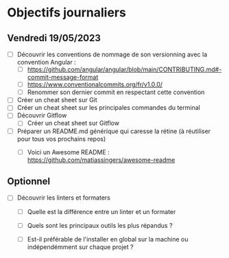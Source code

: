 # Objectifs journaliers

## Vendredi 19/05/2023


* [ ] Découvrir les conventions de nommage de son versionning avec la convention Angular :  
  * [ ] https://github.com/angular/angular/blob/main/CONTRIBUTING.md#-commit-message-format
  * [ ] https://www.conventionalcommits.org/fr/v1.0.0/
  * [ ] Renommer son dernier commit en respectant cette convention
* [ ] Créer un cheat sheet sur Git
* [ ] Créer un cheat sheet sur les principales commandes du terminal
* [ ] Découvrir Gitflow
  * [ ] Créer un cheat sheet sur Gitflow
* [ ] Préparer un README.md générique qui caresse la rétine (à réutiliser pour tous vos prochains repos) 
  * [ ] Voici un Awesome README : https://github.com/matiassingers/awesome-readme
   



## Optionnel

* [ ] Découvrir les linters et formaters
  * [ ] Quelle est la différence entre un linter et un formater
  * [ ] Quels sont les principaux outils les plus répandus ? 
  * [ ] Est-il préférable de l'installer en global sur la machine ou indépendémment sur chaque projet ?

